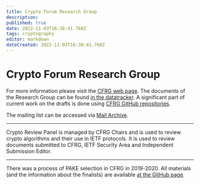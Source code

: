 ```yaml
---
title: Crypto Forum Research Group
description: 
published: true
date: 2022-11-03T16:38:41.760Z
tags: cryptography
editor: markdown
dateCreated: 2022-11-03T16:38:41.760Z
---
```


# Crypto Forum Research Group
For more information please visit the [CFRG web page](https://datatracker.ietf.org/rg/cfrg/about/). 
The documents of the Research Group can be found [in the datatracker](https://datatracker.ietf.org/rg/cfrg/documents/).
A significant part of current work on the drafts is done using [CFRG GitHub repositories](https://github.com/cfrg).

The mailing list can be accessed via [Mail Archive](https://mailarchive.ietf.org/arch/browse/cfrg/).

---
Crypto Review Panel is managed by CFRG Chairs and is used to review crypto algorithms and their use in IETF protocols. It is used to review documents submitted to CFRG, IETF Security Area and Independent Submission Editor.

---
There was a process of PAKE selection in CFRG in 2019-2020. 
All materials (and the information about the finalists) are available [at the GitHub page](https://github.com/cfrg/pake-selection/).